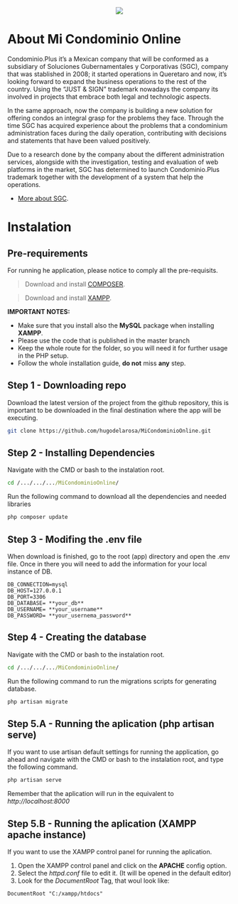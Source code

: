 <p align="center"><img src="http://capacitacion.center/applogo.png"></p>



# About Mi Condominio Online

Condominio.Plus it’s a Mexican company that will be conformed as a subsidiary of Soluciones Gubernamentales y Corporativas (SGC), company that was stablished in 2008; it started operations in Queretaro and now, it’s looking forward to expand the business operations to the rest of the country. 
Using the “JUST & SIGN” trademark nowadays the company its involved in projects that embrace both legal and technologic aspects. 

In the same approach, now the company is building a new solution for offering condos an integral grasp for the problems they face.
Through the time SGC has acquired experience about the problems that a condominium administration faces during the daily operation, contributing with decisions and statements that have been valued positively.

Due to a research done by the company about the different administration services, alongside with the investigation, testing and evaluation of web platforms in the market, SGC has determined to launch Condominio.Plus trademark together with the development of a system that help the operations.

- [More about SGC](https://justsign.mx).


# Instalation

## Pre-requirements

For running he application, please notice to comply all the pre-requisits.
> Download and install  [COMPOSER](https://getcomposer.org/).

> Download and install  [XAMPP](https://www.apachefriends.org/es/index.html).

**IMPORTANT NOTES:** 
- Make sure that you install also the **MySQL** package when installing **XAMPP**.
- Please use the code that is published in the master branch
- Keep the whole route for the folder, so you will need it for further usage in the PHP setup.
- Follow the whole installation guide, **do not** miss **any** step.


## Step 1 - Downloading repo
Download the latest version of the project from the github repository, this is important to be downloaded in the final destination where the app will be executing.

```bash
git clone https://github.com/hugodelarosa/MiCondominioOnline.git
```

## Step 2 - Installing Dependencies

Navigate with the CMD or bash to the instalation root.

```cmd
cd /.../.../.../MiCondominioOnline/
```
Run the following command to download all the dependencies and needed libraries

```cmd
php composer update
```

## Step 3 - Modifing the .env file

When download is finished, go to the root (app) directory and open the .env file. Once in there you will need to add the information for your local instance of DB.

```
DB_CONNECTION=mysql
DB_HOST=127.0.0.1
DB_PORT=3306
DB_DATABASE= **your_db**
DB_USERNAME= **your_username**
DB_PASSWORD= **your_usernema_password**

```

## Step 4 - Creating the database

Navigate with the CMD or bash to the instalation root.

```cmd
cd /.../.../.../MiCondominioOnline/
```

Run the following command to run the migrations scripts for generating database.

```cmd
php artisan migrate
```

## Step 5.A - Running the aplication (php artisan serve)
If you want to use artisan default settings for running the application, go ahead and navigate with the CMD or bash to the instalation root, and type the following command.

```cmd
php artisan serve
```

Remember that the aplication will run in the equivalent to *http://localhost:8000*

## Step 5.B - Running the aplication (XAMPP apache instance)

If you want to use the XAMPP control panel for running the aplication.
1. Open the XAMPP control panel and click on the **APACHE** config option.
2. Select the *httpd.conf* file to edit it. (It will be opened in the default editor)
3. Look for the *DocumentRoot* Tag, that woul look like:
```
DocumentRoot "C:/xampp/htdocs"
```